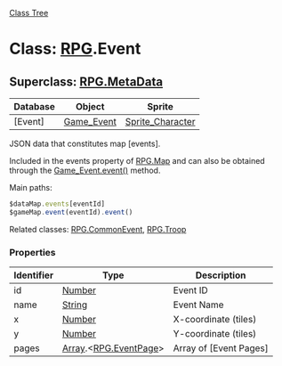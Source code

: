 [Class Tree](index.md)

# Class: [RPG](RPG.md).Event

## Superclass: [RPG.MetaData](RPG.MetaData.md)

| Database    | Object          | Sprite                 |
|-------------|------------------|------------------------|
| [Event]     | [Game_Event](Game_Event.md) | [Sprite_Character](Sprite_Character.md) |

JSON data that constitutes map [events].

Included in the events property of [RPG.Map](RPG.Map.md) and can also be obtained through the [Game_Event.event()](Game_Event.md#event---rpgevent) method.

Main paths:
```js
$dataMap.events[eventId]
$gameMap.event(eventId).event()
```

Related classes: [RPG.CommonEvent](RPG.CommonEvent.md), [RPG.Troop](RPG.Troop.md)

### Properties

| Identifier | Type                                    | Description               |
|------------|-----------------------------------------|---------------------------|
| id         | [Number](Number.md)                    | Event ID                  |
| name       | [String](String.md)                    | Event Name                |
| x          | [Number](Number.md)                    | X-coordinate (tiles)      |
| y          | [Number](Number.md)                    | Y-coordinate (tiles)      |
| pages      | [Array](Array.md).&lt;[RPG.EventPage](RPG.EventPage.md)&gt; | Array of [Event Pages]    |
